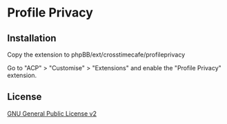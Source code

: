 # Profile Privacy

## Installation

Copy the extension to phpBB/ext/crosstimecafe/profileprivacy

Go to "ACP" > "Customise" > "Extensions" and enable the "Profile Privacy" extension.

## License

[GNU General Public License v2](license.txt)
